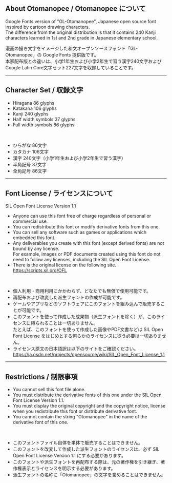 ## About Otomanopee / Otomanopee について

Google Fonts version of "GL-Otomanopee", Japanese open source font inspired by cartoon drawing characters.  
The difference from the original distribution is that it contains 240 Kanji characters learned in 1st and 2nd grade in Japanese elementary school.

漫画の描き文字をイメージした和文オープンソースフォント「GL-Otomanopee」の Google Fonts 提供版です。  
本家配布版との違いは、小学1年生および小学2年生で習う漢字240文字およびGoogle Latin Core文字セット227文字を収録していることです。

******

## Character Set / 収録文字

* Hiragana 86 glyphs
* Katakana 106 glyphs
* Kanji 240 glyphs
* Half width symbols 37 glyphs
* Full width symbols 86 glyphs

<br/>

* ひらがな 86文字
* カタカナ 106文字
* 漢字 240文字（小学1年生および小学2年生で習う漢字）
* 半角記号 37文字
* 全角記号 86文字

******

## Font License / ライセンスについて

SIL Open Font License Version 1.1

* Anyone can use this font free of charge regardless of personal or commercial use.
* You can redistribute this font or modify derivative fonts from this one.
* You can sell any software such as games or applications which embedded this font.
* Any deliverables you create with this font (except derived fonts) are not bound by any license.  
For example, images or PDF documents created using this font do not need to follow any licenses, including the SIL Open Font License.
* There is the original license on the following site.  
https://scripts.sil.org/OFL

<br/>

* 個人利用・商用利用にかかわらず、どなたでも無償で使用可能です。
* 再配布および改変した派生フォントの作成が可能です。
* ゲームやアプリなどのソフトウェアにこのフォントを組み込んで販売することが可能です。
* このフォントを使って作成した成果物（派生フォントを除く）が、このライセンスに縛られることは一切ありません。  
たとえば、このフォントを使って作成した画像やPDF文書などは SIL Open Font License をはじめとする何らかのライセンスに従う必要は一切ありません。
* ライセンス原文の日本語訳は以下のサイトをご確認ください。  
https://ja.osdn.net/projects/opensource/wiki/SIL_Open_Font_License_1.1

******

## Restrictions / 制限事項

* You cannot sell this font file alone.
* You must distribute the derivative fonts of this one under the SIL Open Font License Version 1.1.
* You must display the original copyright and the copyright notice, license when you redistribute this font or distribute derivative font.
* You cannot contain the string "Otomanopee" in the name of the derivative font of this one.

<br/>

* このフォントファイル自体を単体で販売することはできません。
* このフォントを改変して作成した派生フォントのライセンスは、必ず SIL Open Font License Version 1.1 にする必要があります。
* このフォントや派生フォントを再配布する際は、元の著作権を引き継ぎ、著作権表示とライセンスを明示する必要があります。
* 派生フォントの名称に「Otomanopee」の文字を含めることはできません。
